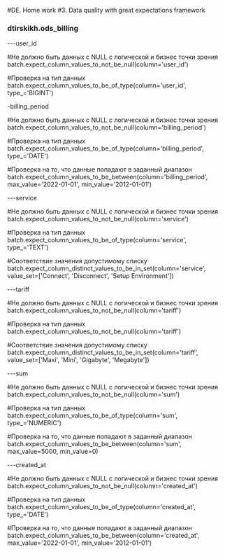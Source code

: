 #DE. Home work #3. Data quality with great expectations framework

### dtirskikh.ods_billing ###

---user_id

#Не должно быть данных с NULL c логической и бизнес точки зрения
batch.expect_column_values_to_not_be_null(column='user_id')

#Проверка на тип данных
batch.expect_column_values_to_be_of_type(column='user_id', type_='BIGINT')

-billing_period

#Не должно быть данных с NULL c логической и бизнес точки зрения
batch.expect_column_values_to_not_be_null(column='billing_period')

#Проверка на тип данных
batch.expect_column_values_to_be_of_type(column='billing_period', type_='DATE')

#Проверка на то, что данные попадают в заданный диапазон
batch.expect_column_values_to_be_between(column='billing_period', max_value='2022-01-01', min_value='2012-01-01')

---service

#Не должно быть данных с NULL c логической и бизнес точки зрения
batch.expect_column_values_to_not_be_null(column='service')

#Проверка на тип данных
batch.expect_column_values_to_be_of_type(column='service', type_='TEXT')

#Соответствие значения допустимому списку
batch.expect_column_distinct_values_to_be_in_set(column='service', value_set=['Connect', 'Disconnect', 'Setup Environment'])

---tariff

#Не должно быть данных с NULL c логической и бизнес точки зрения
batch.expect_column_values_to_not_be_null(column='tariff')

#Проверка на тип данных
batch.expect_column_values_to_not_be_null(column='tariff')

#Соответствие значения допустимому списку
batch.expect_column_distinct_values_to_be_in_set(column='tariff', value_set=['Maxi', 'Mini', 'Gigabyte', 'Megabyte'])

---sum

#Не должно быть данных с NULL c логической и бизнес точки зрения
batch.expect_column_values_to_not_be_null(column='sum')

#Проверка на тип данных
batch.expect_column_values_to_be_of_type(column='sum', type_='NUMERIC')

#Проверка на то, что данные попадают в заданный диапазон
batch.expect_column_values_to_be_between(column='sum', max_value=5000, min_value=0)

---created_at

#Не должно быть данных с NULL c логической и бизнес точки зрения
batch.expect_column_values_to_not_be_null(column='created_at')

#Проверка на тип данных
batch.expect_column_values_to_be_of_type(column='created_at', type_='DATE')

#Проверка на то, что данные попадают в заданный диапазон
batch.expect_column_values_to_be_between(column='created_at', max_value='2022-01-01', min_value='2012-01-01')
